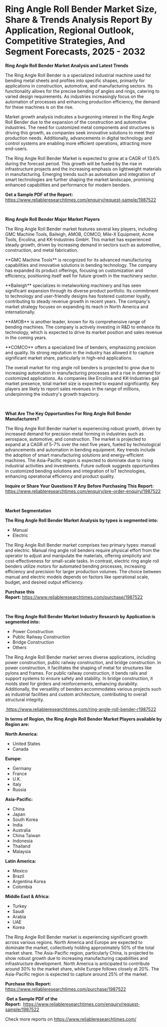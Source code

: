 <p><h1>Ring Angle Roll Bender Market Size, Share & Trends Analysis Report By Application, Regional Outlook, Competitive Strategies, And Segment Forecasts, 2025 - 2032</h1></p><p><strong>Ring Angle Roll Bender Market Analysis and Latest Trends</strong></p>
<p><p>The Ring Angle Roll Bender is a specialized industrial machine used for bending metal sheets and profiles into specific shapes, primarily for applications in construction, automotive, and manufacturing sectors. Its functionality allows for the precise bending of angles and rings, catering to varied design requirements. As industries increasingly focus on the automation of processes and enhancing production efficiency, the demand for these machines is on the rise.</p><p>Market growth analysis indicates a burgeoning interest in the Ring Angle Roll Bender due to the expansion of the construction and automotive industries. The need for customized metal components and structures is driving this growth, as companies seek innovative solutions to meet their production needs. Additionally, advancements in digital technology and control systems are enabling more efficient operations, attracting more end-users.</p><p>The Ring Angle Roll Bender Market is expected to grow at a CAGR of 13.6% during the forecast period. This growth will be fueled by the rise in infrastructure projects and the increasing emphasis on lightweight materials in manufacturing. Emerging trends such as automation and integration of smart technologies are further shaping the market landscape, promising enhanced capabilities and performance for modern benders.</p></p>
<p><strong>Get a Sample PDF of the Report:&nbsp;</strong> <a href="https://www.reliableresearchtimes.com/enquiry/request-sample/1987522?utm_campaign=2643&utm_medium=2&utm_source=Github&utm_content=ia&utm_term=02032025&utm_id=ring-angle-roll-bender">https://www.reliableresearchtimes.com/enquiry/request-sample/1987522</a></p>
<p>&nbsp;</p>
<p><strong>Ring Angle Roll Bender Major Market Players</strong></p>
<p><p>The Ring Angle Roll Bender market features several key players, including GMC Machine Tools, Baileigh, AMOB, COMCO, Mile-X Equipment, Acme Tools, Ercolina, and KK-Industries GmbH. This market has experienced steady growth, driven by increasing demand in sectors such as automotive, construction, and metal fabrication.</p><p>**GMC Machine Tools** is recognized for its advanced manufacturing capabilities and innovative solutions in bending technology. The company has expanded its product offerings, focusing on customization and efficiency, positioning itself well for future growth in the machinery sector.</p><p>**Baileigh** specializes in metalworking machinery and has seen significant expansion through its diverse product portfolio. Its commitment to technology and user-friendly designs has fostered customer loyalty, contributing to steady revenue growth in recent years. The company's market strategy focuses on expanding its reach in North America and internationally.</p><p>**AMOB** is another leader, known for its comprehensive range of bending machines. The company is actively investing in R&D to enhance its technology, which is expected to drive its market position and sales revenue in the coming years.</p><p>**COMCO** offers a specialized line of benders, emphasizing precision and quality. Its strong reputation in the industry has allowed it to capture significant market share, particularly in high-end applications.</p><p>The overall market for ring angle roll benders is projected to grow due to increasing automation in manufacturing processes and a rise in demand for customized applications. As companies like Ercolina and KK-Industries gail market presence, total market size is expected to expand significantly. Key players are likely to report sales revenues in the range of millions, underpinning the industry's growth trajectory.</p></p>
<p>&nbsp;</p>
<p><strong>What Are The Key Opportunities For Ring Angle Roll Bender Manufacturers?</strong></p>
<p><p>The Ring Angle Roll Bender market is experiencing robust growth, driven by increased demand for precision metal forming in industries such as aerospace, automotive, and construction. The market is projected to expand at a CAGR of 5-7% over the next five years, fueled by technological advancements and automation in bending equipment. Key trends include the adoption of smart manufacturing solutions and energy-efficient machines. The Asia-Pacific region is expected to dominate due to rising industrial activities and investments. Future outlook suggests opportunities in customized bending solutions and integration of IoT technologies, enhancing operational efficiency and product quality.</p></p>
<p><strong>Inquire or Share Your Questions If Any Before Purchasing This Report:</strong> <a href="https://www.reliableresearchtimes.com/enquiry/pre-order-enquiry/1987522?utm_campaign=2643&utm_medium=2&utm_source=Github&utm_content=ia&utm_term=02032025&utm_id=ring-angle-roll-bender">https://www.reliableresearchtimes.com/enquiry/pre-order-enquiry/1987522</a></p>
<p>&nbsp;</p>
<p><strong>Market Segmentation</strong></p>
<p><strong>The Ring Angle Roll Bender Market Analysis by types is segmented into:</strong></p>
<p><ul><li>Manual</li><li>Electric</li></ul></p>
<p><p>The Ring Angle Roll Bender market comprises two primary types: manual and electric. Manual ring angle roll benders require physical effort from the operator to adjust and manipulate the materials, offering simplicity and cost-effectiveness for small-scale tasks. In contrast, electric ring angle roll benders utilize motors for automated bending processes, increasing efficiency and precision for larger production volumes. The choice between manual and electric models depends on factors like operational scale, budget, and desired output efficiency.</p></p>
<p><strong>Purchase this Report:&nbsp;</strong><a href="https://www.reliableresearchtimes.com/purchase/1987522?utm_campaign=2643&utm_medium=2&utm_source=Github&utm_content=ia&utm_term=02032025&utm_id=ring-angle-roll-bender">https://www.reliableresearchtimes.com/purchase/1987522</a></p>
<p>&nbsp;</p>
<p><strong>The Ring Angle Roll Bender Market Industry Research by Application is segmented into:</strong></p>
<p><ul><li>Power Construction</li><li>Public Railway Construction</li><li>Bridge Construction</li><li>Others</li></ul></p>
<p><p>The Ring Angle Roll Bender market serves diverse applications, including power construction, public railway construction, and bridge construction. In power construction, it facilitates the shaping of metal for structures like pylons and frames. For public railway construction, it bends rails and support systems to ensure safety and stability. In bridge construction, it molds steel for girders and reinforcements, enhancing durability. Additionally, the versatility of benders accommodates various projects such as industrial facilities and custom architecture, contributing to overall structural integrity. </p></p>
<p><a href="https://www.reliableresearchtimes.com/ring-angle-roll-bender-r1987522?utm_campaign=2643&utm_medium=2&utm_source=Github&utm_content=ia&utm_term=02032025&utm_id=ring-angle-roll-bender">&nbsp;https://www.reliableresearchtimes.com/ring-angle-roll-bender-r1987522</a></p>
<p><strong>In terms of Region, the Ring Angle Roll Bender Market Players available by Region are:</strong></p>
<p>
    <p> <strong> North America: </strong>
        <ul>
            <li>United States</li>
            <li>Canada</li>
        </ul>
        </p> 
    <p> <strong> Europe: </strong>
        <ul>
            <li>Germany</li>
            <li>France</li>
            <li>U.K.</li>
            <li>Italy</li>
            <li>Russia</li>
        </ul>
        </p> 
    <p> <strong> Asia-Pacific: </strong>
        <ul>
            <li>China</li>
            <li>Japan</li>
            <li>South Korea</li>
            <li>India</li>
            <li>Australia</li>
            <li>China Taiwan</li>
            <li>Indonesia</li>
            <li>Thailand</li>
            <li>Malaysia</li>
        </ul>
        </p> 
    <p> <strong> Latin America: </strong>
        <ul>
            <li>Mexico</li>
            <li>Brazil</li>
            <li>Argentina Korea</li>
            <li>Colombia</li>
        </ul>
        </p> 
    <p> <strong> Middle East & Africa: </strong>
        <ul>
            <li>Turkey</li>
            <li>Saudi</li>
            <li>Arabia</li>
            <li>UAE</li>
            <li>Korea</li>
        </ul>
    </p>
    </p>
<p><p>The Ring Angle Roll Bender market is experiencing significant growth across various regions. North America and Europe are expected to dominate the market, collectively holding approximately 50% of the total market share. The Asia-Pacific region, particularly China, is projected to show robust growth due to increasing manufacturing capabilities and infrastructure development. North America is anticipated to contribute around 30% to the market share, while Europe follows closely at 20%. The Asia-Pacific region is expected to capture around 25% of the market.</p></p>
<p><strong>Purchase this Report: </strong><a href="https://www.reliableresearchtimes.com/purchase/1987522?utm_campaign=2643&utm_medium=2&utm_source=Github&utm_content=ia&utm_term=02032025&utm_id=ring-angle-roll-bender">https://www.reliableresearchtimes.com/purchase/1987522</a></p>
<p>&nbsp;<strong>Get a Sample PDF of the Report:&nbsp;&nbsp;</strong><a href="https://www.reliableresearchtimes.com/enquiry/request-sample/1987522?utm_campaign=2643&utm_medium=2&utm_source=Github&utm_content=ia&utm_term=02032025&utm_id=ring-angle-roll-bender">https://www.reliableresearchtimes.com/enquiry/request-sample/1987522</a></p>
<p><strong></strong></p>
<p>Check more reports on <a href="https://www.reliableresearchtimes.com/?utm_campaign=2643&utm_medium=2&utm_source=Github&utm_content=ia&utm_term=02032025&utm_id=ring-angle-roll-bender">https://www.reliableresearchtimes.com/</a></p>
